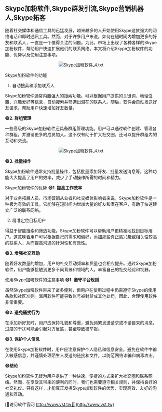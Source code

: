 ## **Skype加粉软件,Skype群发引流,Skype营销机器人,Skype拓客**

随着社交媒体和通信工具的迅猛发展，越来越多的人开始使用Skype这款强大的网络电话和即时通讯工具。然而，对于许多用户来说，如何在短时间内增加更多的好友和联系人，一直是一个值得关注的问题。为此，市场上出现了各种各样的Skype加粉软件，帮助用户快速扩展他们的联系网络。本文将介绍Skype加粉软件的功能、优势以及使用注意事项。

 <center><img src="https://vst.tw/MP4/tuiguang/png/5.png" alt="Skype加粉软件_4.txt"></center>

Skype加粉软件的功能
1. 自动搜索和添加联系人

Skype加粉软件通常内置强大的搜索功能，可以根据用户提供的关键词、地理位置、兴趣爱好等信息，自动搜索并筛选出潜在的联系人。随后，软件会自动发送好友请求，帮助用户快速增加好友数量。

**😄2. 群组管理**

一些高级的Skype加粉软件还具备群组管理功能。用户可以通过软件创建、管理各种群组，并邀请更多的成员加入。这不仅有助于扩大社交圈，还可以提升群组内的互动和交流。

 <center><img src="https://vst.tw/MP4/tuiguang/png/1.png" alt="Skype加粉软件_4.txt"></center>

**😄3. 批量操作**

Skype加粉软件通常支持批量操作，包括批量添加好友、批量发送消息等。这种功能大大提高了用户的效率，减少了手动操作所需的时间和精力。

Skype加粉软件的优势
**😄1. 提高工作效率**

对于业务拓展人员、市场营销从业者和社交媒体影响者来说，Skype加粉软件是一种极为有效的工具。它能够在短时间内增加大量的好友和潜在客户，有助于快速建立广泛的联系网络。

2. 精准定位目标用户

得益于智能搜索和筛选功能，Skype加粉软件可以帮助用户更精准地找到目标用户。这意味着用户可以根据自己的需求和偏好，添加那些真正感兴趣或相关性较高的联系人，从而提高沟通的针对性和有效性。

**😄3. 增强社交互动**

随着好友数量的增加，用户的社交互动频率和质量也会相应提升。通过Skype加粉软件，用户能够接触到更多不同背景和领域的人，丰富自己的社交经验和视野。

使用Skype加粉软件的注意事项
**😄1. 遵守平台规则**

虽然Skype加粉软件带来了诸多便利，但用户在使用过程中仍需遵守Skype的使用条款和社区准则。滥用软件可能导致账号被封禁或其他处罚，因此，合理使用软件非常重要。

**😄2. 避免骚扰行为**

在添加新好友时，用户应保持礼貌和尊重，避免频繁发送请求或不请自来的消息。过度的干扰可能会引起对方反感，甚至导致被举报。

**😄3. 保护个人信息**

在使用Skype加粉软件时，用户应注意保护个人隐私和信息安全。避免在软件中输入敏感信息，并谨慎处理陌生人发送的链接和文件，以防范网络诈骗和病毒攻击。

**😄结论**

Skype加粉软件无疑为用户提供了一种快速、便捷的方式来扩大社交圈和联系网络。然而，在享受其带来的便利的同时，我们也需要遵守相关规则，并保持良好的社交礼仪。只有这样，才能真正发挥Skype加粉软件的优势，实现高效、友好的沟通和互动。


[👻访问软件官网 http://www.vst.tw👻](http://www.vst.tw)
